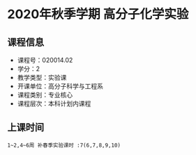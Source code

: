 # 2020年秋季学期 高分子化学实验 






## 课程信息

- 课程号：020014.02
- 学分：2
- 教学类型：实验课
- 开课单位：高分子科学与工程系
- 课程类别：专业核心
- 课程层次：本科计划内课程

## 上课时间

```
1~2,4~6周 补春季实验课时 :7(6,7,8,9,10)
```


